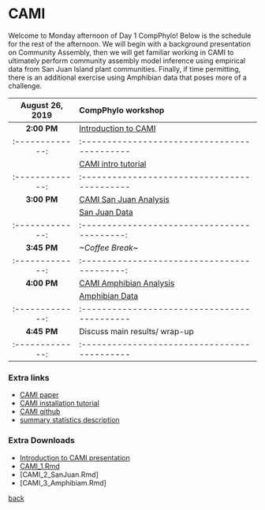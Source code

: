 # CAMI

Welcome to Monday afternoon of Day 1 CompPhylo! Below is the schedule for the rest of the afternoon. We will begin with a background presentation on Community Assembly, then we will get familiar working in CAMI to ultimately perform community assembly model inference using empirical data from San Juan Island plant communities. Finally, if time permitting, there is an additional exercise using Amphibian data that poses more of a challenge.


| August 26, 2019 | CompPhylo workshop                           |
| :-------------: | :------------------------------------------- |
| **2:00 PM**     | [Introduction to CAMI](https://compphylo.github.io/Oslo2019/CAMI_files/assets/CAMI_Introduction.pdf)
| :-------------: | :------------------------------------------- |
|                 | [CAMI intro tutorial](https://compphylo.github.io/Oslo2019/CAMI_files/CAMI_1.html)|
| :-------------: | :------------------------------------------- |
|  **3:00 PM**    | [CAMI San Juan Analysis](tbd)                |
|                 | [San Juan Data](https://github.com/compphylo/compphylo.github.io/blob/master/Oslo2019/CAMI_files/assets/SanJuan_Data.tar.gz)                            |
| :-------------: | :------------------------------------------: |
|  **3:45 PM**    | *~Coffee Break~*                             |
| :-------------: | :------------------------------------------: |
|  **4:00 PM**    | [CAMI Amphibian Analysis](tbd)               |
|                 | [Amphibian Data]()                           |
| :-------------: | :------------------------------------------- |
|  **4:45 PM**    |  Discuss main results/ wrap-up               |
| :-------------: | :------------------------------------------- |

### Extra links
- [CAMI paper](https://compphylo.github.io/Oslo2019/CAMI_files/assets/CAMImanuscript.pdf)
- [CAMI installation tutorial](https://ruffleymr.github.io/CAMI_Installation.html)
- [CAMI github](https://github.com/ruffleymr/CAMI)
- [summary statistics description](https://compphylo.github.io/Oslo2019/CAMI_files/SumStats.html)

### Extra Downloads
- [Introduction to CAMI presentation](https://compphylo.github.io/Oslo2019/CAMI_files/assets/CAMI_Introduction.pdf)
- [CAMI_1.Rmd](https://compphylo.github.io/Oslo2019/CAMI_files/assets/CAMI_1.Rmd)
- [CAMI_2_SanJuan.Rmd]
- [CAMI_3_Amphibiam.Rmd]

[back](../index.md)
